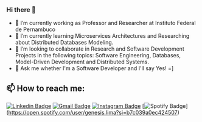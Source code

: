 ### Hi there 👋

- 🔭 I’m currently working as Professor and Researcher at Instituto Federal de Pernambuco
- 🌱 I’m currently learning Microservices Architectures and Researching about Distributed Databases Modeling.
- 👯 I’m looking to collaborate in Research and Software Development Projects in the following topics: Software Engineering, Databases, Model-Driven Development and Distributed Systems.
- 💬 Ask me whether I'm a Software Developer and I'll say Yes! =]  
## 📫 How to reach me:
[![Linkedin Badge](https://img.shields.io/badge/-GenesisLima-blue?style=flat-square&logo=Linkedin&logoColor=white&link=https://www.linkedin.com/in/genesislima/)](https://www.linkedin.com/in/genesislima/)
[![Gmail Badge](https://img.shields.io/badge/-profgenesislima@gmail.com-c14438?style=flat-square&logo=Gmail&logoColor=white&link=mailto:profgenesislima@gmail.com)](mailto:profgenesislima@gmail.com)
[![Instagram Badge](https://img.shields.io/badge/-Instagram-blue?style=flat-square&logo=Instagram&logoColor=white&link=https://www.instagram.com/genesis_lima/)](https://www.instagram.com/genesis_lima/)
[![Spotify Badge](https://img.shields.io/badge/Spotify-1ED760?&style=for-the-badge&logo=spotify&logoColor=white&link=https://open.spotify.com/user/genesis.lima?si=b7c039a0ec424507)]
(https://open.spotify.com/user/genesis.lima?si=b7c039a0ec424507)

<!--
**profgenesislima/profgenesislima** is a ✨ _special_ ✨ repository because its `README.md` (this file) appears on your GitHub profile.

- 😄 Pronouns: ...
- ⚡ Fun fact: TDD is fun!
-->
